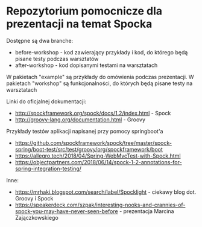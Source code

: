 # Repozytorium pomocnicze dla prezentacji na temat Spocka

Dostępne są dwa branche:
* before-workshop - kod zawierający przykłady i kod, do którego będą pisane testy podczas warsztatów
* after-workshop  - kod dopisanymi testami na warsztatach

W pakietach "example" są przykłady do omówienia podczas prezentacji.
W pakietach "workshop" są funkcjonalności, do których będą pisane testy na warsztatach

Linki do oficjalnej dokumentacji:
* http://spockframework.org/spock/docs/1.2/index.html - Spock
* http://groovy-lang.org/documentation.html - Groovy

Przykłady testów aplikacji napisanej przy pomocy springboot'a
* https://github.com/spockframework/spock/tree/master/spock-spring/boot-test/src/test/groovy/org/spockframework/boot
* https://allegro.tech/2018/04/Spring-WebMvcTest-with-Spock.html
* https://objectpartners.com/2018/06/14/spock-1-2-annotations-for-spring-integration-testing/

Inne:
* https://mrhaki.blogspot.com/search/label/Spocklight - ciekawy blog dot. Groovy i Spock
* https://speakerdeck.com/szpak/interesting-nooks-and-crannies-of-spock-you-may-have-never-seen-before - prezentacja Marcina Zajączkowskiego